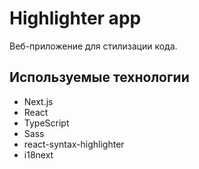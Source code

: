 # Highlighter app

Веб-приложение для стилизации кода.

## Используемые технологии

- Next.js
- React
- TypeScript
- Sass
- react-syntax-highlighter
- i18next
